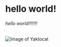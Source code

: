 # hello world!
###### hello world!!!!!!!
![Image of Yaktocat](https://octodex.github.com/images/yaktocat.png)
